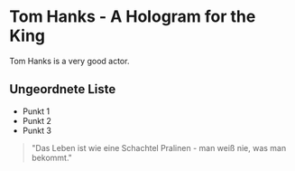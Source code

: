 # Tom Hanks - A Hologram for the King
Tom Hanks is a very good actor.
## Ungeordnete Liste
* Punkt 1
* Punkt 2
* Punkt 3

>"Das Leben ist wie eine Schachtel Pralinen - man weiß nie, was man bekommt."

